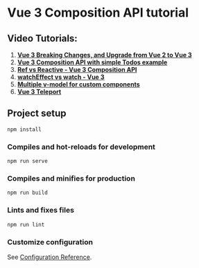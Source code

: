 # Vue 3 Composition API tutorial

## Video Tutorials:
1. **[Vue 3 Breaking Changes, and Upgrade from Vue 2 to Vue 3](https://www.youtube.com/watch?v=FXsWed7Nc2o)**
2. **[Vue 3 Composition API with simple Todos example](https://www.youtube.com/watch?v=0pwL89YdqRE)**
3. **[Ref vs Reactive - Vue 3 Composition API](https://www.youtube.com/watch?v=JJM7yCHLMu4)**
4. **[watchEffect vs watch - Vue 3](https://www.youtube.com/watch?v=mM-P7S2sXQ4)**
5. **[Multiple v-model for custom components](https://www.youtube.com/watch?v=5TFelzoDMBQ)**
6. **[Vue 3 Teleport](https://www.youtube.com/watch?v=cwaShbUMV9w)**

## Project setup
```
npm install
```

### Compiles and hot-reloads for development
```
npm run serve
```

### Compiles and minifies for production
```
npm run build
```

### Lints and fixes files
```
npm run lint
```

### Customize configuration
See [Configuration Reference](https://cli.vuejs.org/config/).
